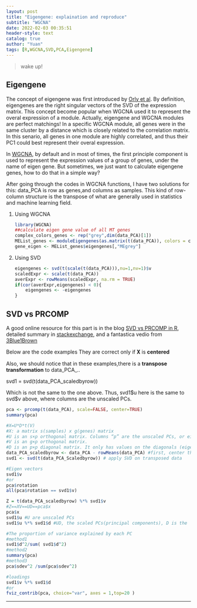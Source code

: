 ```yaml
---
layout: post
title: "Eigengene: explaination and reproduce"
subtitle: "WGCNA"
date: 2022-02-03 00:35:51
header-style: text
catalog: true
author: "Yuan"
tags: [R,WGCNA,SVD,PCA,Eigengene]
---
```

>wake up!

## Eigengene

The concept of eigengene was first introduced by [Orly et al](https://www.pnas.org/content/97/18/10101). By definition, eigengenes are the right singular vectors of the SVD of the expression matrix. This concept become popular when WGCNA used it to represent the overal expression of a module. Actually, eigengene and WGCNA modules are perfect matchings! In a specific WGCNA module, all genes were in the same cluster by a distance which is closely related to the correlation matrix. In this senario, all genes in one module are highly correlated, and thus their PC1 could best represent their overal expression.

In [WGCNA](https://github.com/cran/WGCNA/blob/85d34a5cd9945f44425f5490ad0cecda1aa5ecf7/R/Functions.R), by default and in most of times, the first principle component is used to represent the expression values of a group of genes, under the name of eigen gene. But sometimes, we just want to calculate eigengene genes, how to do that in a simple way?

After going through the codes in WGCNA functions, I have two solutions for this:
data_PCA is row as genes,and columns as samples. This kind of row-column structure is the transpose of what are generally used in statistics and machine learning field.

1. Using WGCNA
    ```r
    library(WGCNA)
    ##calculate eigen gene value of all MT genes
    complex_colors_genes <- rep("grey",dim(data_PCA)[1])
    MEList_genes <- moduleEigengenes(as.matrix(t(data_PCA)), colors = complex_colors_genes)
    gene_eigen <- MEList_genes$eigengenes[,"MEgrey"]
    ```
2. Using SVD
    ```r
    eigengenes <- svd(t(scale(t(data_PCA))),nu=1,nv=1)$v
    scaledExpr <- scale(t(data_PCA))
    averExpr <- rowMeans(scaledExpr, na.rm = TRUE)
    if(cor(averExpr,eigengenes) < 0){
        eigengenes <- -eigengenes
    }
    ```

## SVD vs PRCOMP
A good online resource for this part is in the blog [SVD vs PRCOMP in R](https://seqqc.wordpress.com/2020/01/07/svd-vs-prcomp-in-r/), detailed summary in [stackexchange](https://stats.stackexchange.com/questions/134282/relationship-between-svd-and-pca-how-to-use-svd-to-perform-pca), and a fantastica vedio from [3Blue1Brown](https://www.youtube.com/watch?v=PFDu9oVAE-g)

Below are the code examples
They are correct only if 𝐗 is <b>centered</b>

Also, we should notice that in these examples,there is a <b>transpose transformation</b> to data_PCA_..

svd1 = svd(t(data_PCA_scaledbyrow))

Which is not the same to the one above. Thus,
svd1\$u here is the same to svd\$v above, where columns are the unscaled PCs.
```r
pca <- prcomp(t(data_PCA), scale=FALSE, center=TRUE)
summary(pca)

#X=U*D*t(V)
#X: a matrix s(samples) x g(genes) matrix 
#U is an s×p orthogonal matrix. Columns “p” are the unscaled PCs, or eigengenes in this case
#V is an g×p orthogonal matrix.
#D is an p×p diagonal matrix. It only has values on the diagonals (eigen values)
data_PCA_scaledbyrow <- data_PCA - rowMeans(data_PCA) #first, center the data on the genes
svd1 <- svd(t(data_PCA_Scaledbyrow)) # apply SVD on transposed data

#Eigen vectors
svd1$v
#or
pca$rotation
all(pca$rotation == svd1$v)

Z = t(data_PCA_scaledbyrow) %*% svd1$v
#Z==XV==UD==pca$x
pca$x
svd1$u #U are unscaled PCs
svd1$u %*% svd1$d #UD, the scaled PCs(principal components), D is the 'scaling factors',

#The proportion of variance explained by each PC
#method1
svd1$d^2/sum( svd1$d^2)
#method2
summary(pca)
#method3
pca$sdev^2 /sum(pca$sdev^2)

#loadings
svd1$v %*% svd1$d
#or
fviz_contrib(pca, choice="var", axes = 1,top=20 )
```




---
